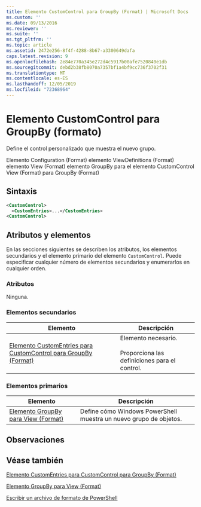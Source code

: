 ```yaml
---
title: Elemento CustomControl para GroupBy (Format) | Microsoft Docs
ms.custom: ''
ms.date: 09/13/2016
ms.reviewer: ''
ms.suite: ''
ms.tgt_pltfrm: ''
ms.topic: article
ms.assetid: 2472e256-8f4f-4288-8b67-a3300649dafa
caps.latest.revision: 9
ms.openlocfilehash: 2e84e770a345e272d4c5917b00afe7520840e1db
ms.sourcegitcommit: debd2b38fb8070a7357bf1a4bf9cc736f3702f31
ms.translationtype: MT
ms.contentlocale: es-ES
ms.lasthandoff: 12/05/2019
ms.locfileid: "72368964"
---
```

# <a name="customcontrol-element-for-groupby-format"></a>Elemento CustomControl para GroupBy (formato)

Define el control personalizado que muestra el nuevo grupo.

Elemento Configuration (Format) elemento ViewDefinitions (Format) elemento View (Format) elemento GroupBy para el elemento CustomControl View (Format) para GroupBy (Format)

## <a name="syntax"></a>Sintaxis

```xml
<CustomControl>
  <CustomEntries>...</CustomEntries>
<CustomControl>
```

## <a name="attributes-and-elements"></a>Atributos y elementos

En las secciones siguientes se describen los atributos, los elementos secundarios y el elemento primario del elemento `CustomControl`. Puede especificar cualquier número de elementos secundarios y enumerarlos en cualquier orden.

### <a name="attributes"></a>Atributos

Ninguna.

### <a name="child-elements"></a>Elementos secundarios

|Elemento|Descripción|
|-------------|-----------------|
|[Elemento CustomEntries para CustomControl para GroupBy (Format)](./customentries-element-for-customcontrol-for-groupby-format.md)|Elemento necesario.<br /><br /> Proporciona las definiciones para el control.|

### <a name="parent-elements"></a>Elementos primarios

|Elemento|Descripción|
|-------------|-----------------|
|[Elemento GroupBy para View (Format)](./groupby-element-for-view-format.md)|Define cómo Windows PowerShell muestra un nuevo grupo de objetos.|

## <a name="remarks"></a>Observaciones

## <a name="see-also"></a>Véase también

[Elemento CustomEntries para CustomControl para GroupBy (Format)](./customentries-element-for-customcontrol-for-groupby-format.md)

[Elemento GroupBy para View (Format)](./groupby-element-for-view-format.md)

[Escribir un archivo de formato de PowerShell](./writing-a-powershell-formatting-file.md)
